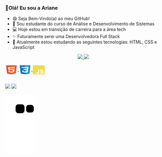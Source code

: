 ### 👋Olá! Eu sou a Ariane

- 😄 Seja Bem-Vindo(a) ao meu GitHub!
- 👩 Sou estudante do curso de Análise e Desenvolvimento de Sistemas
- 💻 Hoje estou em transição de carreira para a área tech
- ✨ Futuramente serei uma Desenvolvedora Full Stack
- 📖 Atualmente estou estudando as seguintes tecnologias: HTML, CSS e JavaScript


<div align="center">
  <a href="https://github.com/ArianeMafra">
  <img height="180em" src="https://github-readme-stats.vercel.app/api?username=ArianeMafra&show_icons=true&theme=dracula&include_all_commits=true&count_private=true"/>
  <img height="180em" src="https://github-readme-stats.vercel.app/api/top-langs/?username=ArianeMafra&layout=compact&langs_count=7&theme=dracula"/>
</div>
<div style="display: inline_block"><br>
  <img align="center" alt="HTML" height="30" width="40" src="https://raw.githubusercontent.com/devicons/devicon/master/icons/html5/html5-original.svg">
  <img align="center" alt="CSS" height="30" width="40" src="https://raw.githubusercontent.com/devicons/devicon/master/icons/css3/css3-original.svg">
  <img align="center" alt="Js" height="30" width="40" src="https://raw.githubusercontent.com/devicons/devicon/master/icons/javascript/javascript-plain.svg">
</div>
  
  ##
 
<div> 
  <a href = "mailto:arianecristinamafra@gmail.com"><img src="https://img.shields.io/badge/-Gmail-%23333?style=for-the-badge&logo=gmail&logoColor=white" target="_blank"></a>
  <a href="https://www.linkedin.com/in/arianemafra/" target="_blank"><img src="https://img.shields.io/badge/-LinkedIn-%230077B5?style=for-the-badge&logo=linkedin&logoColor=white" target="_blank"></a> 
 
  ![Snake animation](https://github.com/ArianeMafra/ArianeMafra/blob/output/github-contribution-grid-snake.svg)
 
</div>

